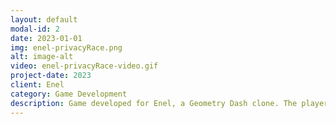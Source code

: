 ```yaml
---
layout: default
modal-id: 2
date: 2023-01-01
img: enel-privacyRace.png
alt: image-alt
video: enel-privacyRace-video.gif
project-date: 2023
client: Enel
category: Game Development
description: Game developed for Enel, a Geometry Dash clone. The player's objective is to reach the end of the level by avoiding various obstacles encountered along the path, also taking advantage of the trampolines present in the course. At the end of the level, the player will have to complete a quiz through which they can obtain bonus points. I was responsible of coding the entire game (Gameplay, UI, Backend Integration, Animations)
---
```

